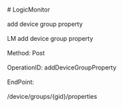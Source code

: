 <br>#     LogicMonitor</br>
<br>add device group property</br>
<br>LM add device group property</br>
<br>Method: Post</br>
<br>OperationID: addDeviceGroupProperty</br>
<br>EndPoint:</br>
<br>/device/groups/{gid}/properties</br>
